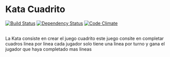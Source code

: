 Kata Cuadrito
================================================

[![Build Status](https://travis-ci.org/julianjjo/Kata-Juego-Cuadrito.svg?branch=master)](https://travis-ci.org/julianjjo/Kata-Juego-Cuadrito)
[![Dependency Status](https://gemnasium.com/julianjjo/Kata-Juego-Cuadrito.svg)](https://gemnasium.com/julianjjo/Kata-Juego-Cuadrito)
[![Code Climate](https://codeclimate.com/github/julianjjo/Kata-Juego-Cuadrito.png)](https://codeclimate.com/github/julianjjo/Kata-Juego-Cuadrito)

<br>                                             
La Kata consiste en crear el juego cuadrito este juego consite en completar cuadros linea por linea cada jugador solo tiene una linea por turno y gana el jugador que haya completado mas lineas